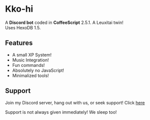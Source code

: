 # Kko-hi

A **Discord bot** coded in **CoffeeScript** 2.5.1. A Leuxitai twin!<br>
Uses HexoDB 1.5.

## Features

- A small XP System!
- Music Integration!
- Fun commands!
- Absolutely no JavaScript!
- Minimalized tools!

## Support

Join my Discord server, hang out with us, or seek support!
Click [here](https://discord.gg/6uWa4Ga)

Support is not always given immediately! We sleep too!